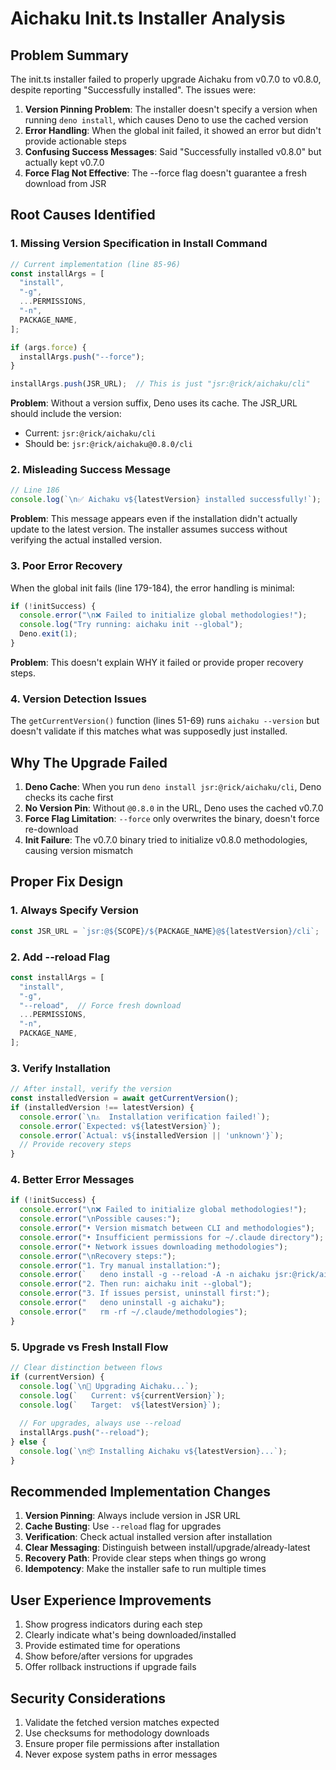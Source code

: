 # Aichaku Init.ts Installer Analysis

## Problem Summary

The init.ts installer failed to properly upgrade Aichaku from v0.7.0 to v0.8.0, despite reporting "Successfully installed". The issues were:

1. **Version Pinning Problem**: The installer doesn't specify a version when running `deno install`, which causes Deno to use the cached version
2. **Error Handling**: When the global init failed, it showed an error but didn't provide actionable steps
3. **Confusing Success Messages**: Said "Successfully installed v0.8.0" but actually kept v0.7.0
4. **Force Flag Not Effective**: The --force flag doesn't guarantee a fresh download from JSR

## Root Causes Identified

### 1. Missing Version Specification in Install Command

```typescript
// Current implementation (line 85-96)
const installArgs = [
  "install",
  "-g",
  ...PERMISSIONS,
  "-n",
  PACKAGE_NAME,
];

if (args.force) {
  installArgs.push("--force");
}

installArgs.push(JSR_URL);  // This is just "jsr:@rick/aichaku/cli"
```

**Problem**: Without a version suffix, Deno uses its cache. The JSR_URL should include the version:
- Current: `jsr:@rick/aichaku/cli`
- Should be: `jsr:@rick/aichaku@0.8.0/cli`

### 2. Misleading Success Message

```typescript
// Line 186
console.log(`\n✅ Aichaku v${latestVersion} installed successfully!`);
```

**Problem**: This message appears even if the installation didn't actually update to the latest version. The installer assumes success without verifying the actual installed version.

### 3. Poor Error Recovery

When the global init fails (line 179-184), the error handling is minimal:
```typescript
if (!initSuccess) {
  console.error("\n❌ Failed to initialize global methodologies!");
  console.log("Try running: aichaku init --global");
  Deno.exit(1);
}
```

**Problem**: This doesn't explain WHY it failed or provide proper recovery steps.

### 4. Version Detection Issues

The `getCurrentVersion()` function (lines 51-69) runs `aichaku --version` but doesn't validate if this matches what was supposedly just installed.

## Why The Upgrade Failed

1. **Deno Cache**: When you run `deno install jsr:@rick/aichaku/cli`, Deno checks its cache first
2. **No Version Pin**: Without `@0.8.0` in the URL, Deno uses the cached v0.7.0
3. **Force Flag Limitation**: `--force` only overwrites the binary, doesn't force re-download
4. **Init Failure**: The v0.7.0 binary tried to initialize v0.8.0 methodologies, causing version mismatch

## Proper Fix Design

### 1. Always Specify Version

```typescript
const JSR_URL = `jsr:@${SCOPE}/${PACKAGE_NAME}@${latestVersion}/cli`;
```

### 2. Add --reload Flag

```typescript
const installArgs = [
  "install",
  "-g",
  "--reload",  // Force fresh download
  ...PERMISSIONS,
  "-n",
  PACKAGE_NAME,
];
```

### 3. Verify Installation

```typescript
// After install, verify the version
const installedVersion = await getCurrentVersion();
if (installedVersion !== latestVersion) {
  console.error(`\n⚠️  Installation verification failed!`);
  console.error(`Expected: v${latestVersion}`);
  console.error(`Actual: v${installedVersion || 'unknown'}`);
  // Provide recovery steps
}
```

### 4. Better Error Messages

```typescript
if (!initSuccess) {
  console.error("\n❌ Failed to initialize global methodologies!");
  console.error("\nPossible causes:");
  console.error("• Version mismatch between CLI and methodologies");
  console.error("• Insufficient permissions for ~/.claude directory");
  console.error("• Network issues downloading methodologies");
  console.error("\nRecovery steps:");
  console.error("1. Try manual installation:");
  console.error(`   deno install -g --reload -A -n aichaku jsr:@rick/aichaku@${latestVersion}/cli`);
  console.error("2. Then run: aichaku init --global");
  console.error("3. If issues persist, uninstall first:");
  console.error("   deno uninstall -g aichaku");
  console.error("   rm -rf ~/.claude/methodologies");
}
```

### 5. Upgrade vs Fresh Install Flow

```typescript
// Clear distinction between flows
if (currentVersion) {
  console.log(`\n🔄 Upgrading Aichaku...`);
  console.log(`   Current: v${currentVersion}`);
  console.log(`   Target:  v${latestVersion}`);
  
  // For upgrades, always use --reload
  installArgs.push("--reload");
} else {
  console.log(`\n📦 Installing Aichaku v${latestVersion}...`);
}
```

## Recommended Implementation Changes

1. **Version Pinning**: Always include version in JSR URL
2. **Cache Busting**: Use `--reload` flag for upgrades
3. **Verification**: Check actual installed version after installation
4. **Clear Messaging**: Distinguish between install/upgrade/already-latest
5. **Recovery Path**: Provide clear steps when things go wrong
6. **Idempotency**: Make the installer safe to run multiple times

## User Experience Improvements

1. Show progress indicators during each step
2. Clearly indicate what's being downloaded/installed
3. Provide estimated time for operations
4. Show before/after versions for upgrades
5. Offer rollback instructions if upgrade fails

## Security Considerations

1. Validate the fetched version matches expected
2. Use checksums for methodology downloads
3. Ensure proper file permissions after installation
4. Never expose system paths in error messages